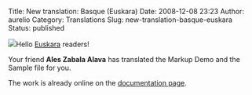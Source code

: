 Title: New translation: Basque (Euskara)
Date: 2008-12-08 23:23
Author: aurelio
Category: Translations
Slug: new-translation-basque-euskara
Status: published

![](http://txt2tags.sourceforge.net/team/img/shagi.jpg)Hello
[Euskara](http://en.wikipedia.org/wiki/Basque_language) readers!

Your friend **Ales Zabala Alava** has translated the Markup Demo and the
Sample file for you.

The work is already online on the [documentation
page](http://txt2tags.sourceforge.net/docs.html).
